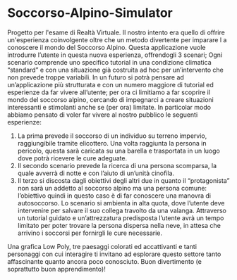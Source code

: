 # Soccorso-Alpino-Simulator
Progetto per l'esame di Realtà Virtuale. Il nostro intento era quello di offrire un'esperienza coinvolgente oltre che un metodo divertente per imparare l a conoscere il mondo del Soccorso Alpino. 
Questa applicazione vuole introdurre l’utente in questa nuova esperienza, offrendogli 3 scenari; Ogni scenario comprende uno specifico tutorial in una condizione climatica “standard” e con una situazione già costruita ad hoc per un’intervento che non prevede troppe variabili. In un futuro si potrà pensare ad un’applicazione più strutturata e con un numero maggiore di tutorial ed esperienze da far vivere all’utente; per ora ci limitiamo a far scoprire il mondo del soccorso alpino, cercando di impegnarci a creare situazioni interessanti e stimolanti anche se (per ora) limitate. In particolar modo abbiamo pensato di voler far vivere al nostro pubblico le seguenti esperienze:
1. La prima prevede il soccorso di un individuo su terreno impervio, raggiungibile tramite elicottero. Una volta raggiunta la persona in pericolo, questa sarà caricata su una barella e trasportata in un luogo dove potrà ricevere le cure adeguate. 
2. Il secondo scenario prevede la ricerca di una persona scomparsa, la quale avverrà di notte e con l’aiuto di un’unità cinofila.
3. Il terzo si discosta dagli obiettivi degli altri due in quanto il “protagonista” non sarà un addetto al soccorso alpino ma una persona comune: l’obiettivo quindi in questo caso è di far conoscere una manovra di autosoccorso. Lo scenario si ambienta in alta quota, dove l’utente deve intervenire per salvare il suo collega travolto da una valanga. Attraverso un tutorial guidato e un’attrezzatura predisposta l’utente avrà un tempo limitato per poter trovare la persona dispersa nella neve, in attesa che arrivino i soccorsi per fornirgli le cure necessarie. 


Una grafica Low Poly,  tre paesaggi colorati ed accattivanti e tanti personaggi con cui interagire ti invitano ad esplorare questo settore tanto affascinante quanto ancora poco conosciuto.
Buon divertimento (e soprattutto buon apprendimento)!
